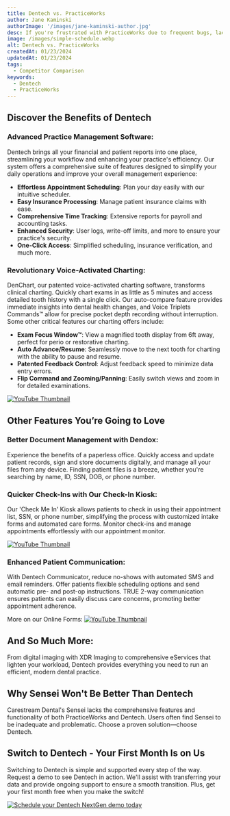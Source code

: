 ```yaml
---
title: Dentech vs. PracticeWorks
author: Jane Kaminski
authorImage: '/images/jane-kaminski-author.jpg'
desc: If you're frustrated with PracticeWorks due to frequent bugs, lack of support, outdated features, insufficient updates, and constant crashes, it's time for a change. Dentech offers a robust, reliable solution designed to meet your practice's needs.
image: /images/simple-schedule.webp
alt: Dentech vs. PracticeWorks
createdAt: 01/23/2024
updatedAt: 01/23/2024
tags:
  - Competitor Comparison
keywords:
  - Dentech
  - PracticeWorks
---
```


## Discover the Benefits of Dentech

### Advanced Practice Management Software:

Dentech brings all your financial and patient reports into one place, streamlining your workflow and enhancing your practice's efficiency. Our system offers a comprehensive suite of features designed to simplify your daily operations and improve your overall management experience:

- **Effortless Appointment Scheduling**: Plan your day easily with our intuitive scheduler.
- **Easy Insurance Processing**: Manage patient insurance claims with ease.
- **Comprehensive Time Tracking**: Extensive reports for payroll and accounting tasks.
- **Enhanced Security**: User logs, write-off limits, and more to ensure your practice's security.
- **One-Click Access**: Simplified scheduling, insurance verification, and much more.

### Revolutionary Voice-Activated Charting:

DenChart, our patented voice-activated charting software, transforms clinical charting. Quickly chart exams in as little as 5 minutes and access detailed tooth history with a single click. Our auto-compare feature provides immediate insights into dental health changes, and Voice Triplets Commands™ allow for precise pocket depth recording without interruption. Some other critical features our charting offers include:

- **Exam Focus Window™**: View a magnified tooth display from 6ft away, perfect for perio or restorative charting.
- **Auto Advance/Resume**: Seamlessly move to the next tooth for charting with the ability to pause and resume.
- **Patented Feedback Control**: Adjust feedback speed to minimize data entry errors.
- **Flip Command and Zooming/Panning**: Easily switch views and zoom in for detailed examinations.

[![YouTube Thumbnail](/images/restorative-thumbnail.webp)](https://www.youtube.com/watch?v=02nyPb1jtxE)

## Other Features You’re Going to Love

### Better Document Management with Dendox:

Experience the benefits of a paperless office. Quickly access and update patient records, sign and store documents digitally, and manage all your files from any device. Finding patient files is a breeze, whether you're searching by name, ID, SSN, DOB, or phone number.

### Quicker Check-Ins with Our Check-In Kiosk:

Our 'Check Me In' Kiosk allows patients to check in using their appointment list, SSN, or phone number, simplifying the process with customized intake forms and automated care forms. Monitor check-ins and manage appointments effortlessly with our appointment monitor.

[![YouTube Thumbnail](/images/patient-checkin-thumbnail.webp)](https://www.youtube.com/watch?v=0lxkAqjgMr8)

### Enhanced Patient Communication:

With Dentech Communicator, reduce no-shows with automated SMS and email reminders. Offer patients flexible scheduling options and send automatic pre- and post-op instructions. TRUE 2-way communication ensures patients can easily discuss care concerns, promoting better appointment adherence.

More on our Online Forms:
[![YouTube Thumbnail](/images/forms-thumbnail.webp)](https://www.youtube.com/watch?v=tdW0xSqcOC0)

## And So Much More:

From digital imaging with XDR Imaging to comprehensive eServices that lighten your workload, Dentech provides everything you need to run an efficient, modern dental practice.

## Why Sensei Won't Be Better Than Dentech

Carestream Dental's Sensei lacks the comprehensive features and functionality of both PracticeWorks and Dentech. Users often find Sensei to be inadequate and problematic. Choose a proven solution—choose Dentech.

## Switch to Dentech - Your First Month Is on Us

Switching to Dentech is simple and supported every step of the way. Request a demo to see Dentech in action. We'll assist with transferring your data and provide ongoing support to ensure a smooth transition. Plus, get your first month free when you make the switch!

[![Schedule your Dentech NextGen demo today](/images/schedule-call-CTA.webp 'Schedule your Dentech NextGen demo today')](/schedule)
